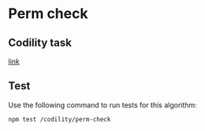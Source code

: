 # Perm check

## Codility task
[link](https://app.codility.com/programmers/lessons/4-counting_elements/perm_check/)

## Test

Use the following command to run tests for this algorithm:

```
npm test /codility/perm-check
```